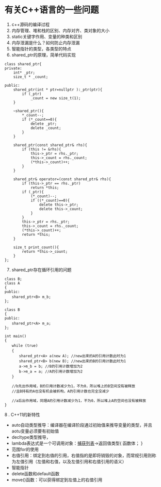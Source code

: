 # **有关C++语言的一些问题**

1. c++源码的编译过程
2. 内存管理、堆和栈的区别、内存对齐、类对象的大小
3. static关键字作用、变量的种类和区别
4. 内存泄漏是什么？如何防止内存泄漏
5. 智能指针的类型，各类型的特点
6. shared_ptr的原理，简单代码实现
```
class shared_ptr{
private:
    int* _ptr;
    size_t * _count;

public:
    shared_ptr(int * ptr=nullptr ):_ptr(ptr){
        if (_ptr)
            _count = new size_t(1);
    }

    ~shared_ptr(){
        *_count--;
        if (*_count==0){
            delete _ptr;
            delete _count;
        }
    }

    shared_ptr(const shared_ptr& rhs){
        if (this != &rhs){
            this->_ptr = rhs._ptr;
            this->_count = rhs._count;
            (*this->_count)++;
        }
    }

    shared_ptr& operator=(const shared_ptr& rhs){
        if (this->_ptr == rhs._ptr)
            return *this;
        if (_ptr){
            (*_count)--;
            if ((*_count)==0){
                delete this->_ptr;
                delete this->_count;
            }
        }
        this->_ptr = rhs._ptr;
        this->_count = rhs._count;
        (*this->_count)++;
        return *this;
    }

    size_t print_count(){
        return *this->_count;
    }
};
```

7. shared_ptr存在循环引用的问题
```
class B;
class A
{
public:
　　shared_ptr<B> m_b;
};
 
class B
{
public:
　　shared_ptr<A> m_a;
};
 
int main()
{
　　while (true)
　　{
　　　　shared_ptr<A> a(new A); //new出来的A的引用计数此时为1
　　　　shared_ptr<B> b(new B); //new出来的B的引用计数此时为1
　　　　a->m_b = b; //B的引用计数增加为2
　　　　b->m_a = a; //A的引用计数增加为2
　　}
 
　　//b先出作用域，B的引用计数减少为1，不为0，所以堆上的B空间没有被释放
　　//且B持有的A也没有机会被析构，A的引用计数也完全没减少
 
　　//a后出作用域，同理A的引用计数减少为1，不为0，所以堆上A的空间也没有被释放
}
```

8 . C++11的新特性
* auto自动类型推导：编译器在编译阶段通过初始值来推导变量的类型，并且aotu变量必须要有初始值
* decltype类型推导，
* lambda表达式是一个可调用对象：[捕获列表](参数列表)->返回值类型{ 函数体； }
* 范围for的使用
* 右值引用：绑定到右值的引用，右值指的是即将销毁的对象，而常规引用则称为左值引用（左值和右值，以及左值引用和右值引用的语义）
* 智能指针
* delete函数和default函数
* move()函数：可以获得绑定到左值上的右值引用
